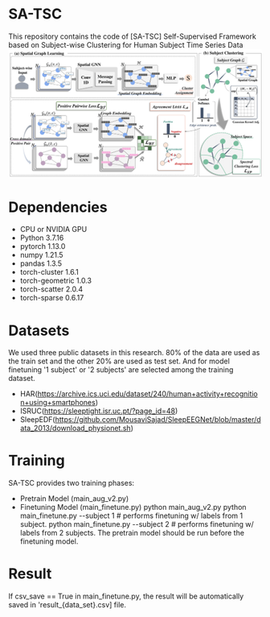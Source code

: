 # SA-TSC
This repository contains the code of [SA-TSC] Self-Supervised Framework based on Subject-wise Clustering for Human Subject Time Series Data
![model_img](main_fig.png)

# Dependencies
- CPU or NVIDIA GPU
- Python 3.7.16
- pytorch 1.13.0
- numpy 1.21.5
- pandas 1.3.5
- torch-cluster 1.6.1
- torch-geometric 1.0.3
- torch-scatter 2.0.4
- torch-sparse 0.6.17

# Datasets
We used three public datasets in this research.
80% of the data are used as the train set and the other 20% are used as test set. And for model finetuning '1 subject' or '2 subjects' are selected among the training dataset.
- HAR(https://archive.ics.uci.edu/dataset/240/human+activity+recognition+using+smartphones)
- ISRUC(https://sleeptight.isr.uc.pt/?page_id=48)
- SleepEDF(https://github.com/MousaviSajad/SleepEEGNet/blob/master/data_2013/download_physionet.sh)

# Training
SA-TSC provides two training phases:
- Pretrain Model (main_aug_v2.py)
- Finetuning Model (main_finetune.py)
  python main_aug_v2.py
  python main_finetune.py --subject 1 # performs finetuning w/ labels from 1 subject.
  python main_finetune.py --subject 2 # performs finetuning w/ labels from 2 subjects.
The pretrain model should be run before the finetuning model.

# Result
If csv_save == True in main_finetune.py, the result will be automatically saved in 'result_{data_set}.csv] file.

